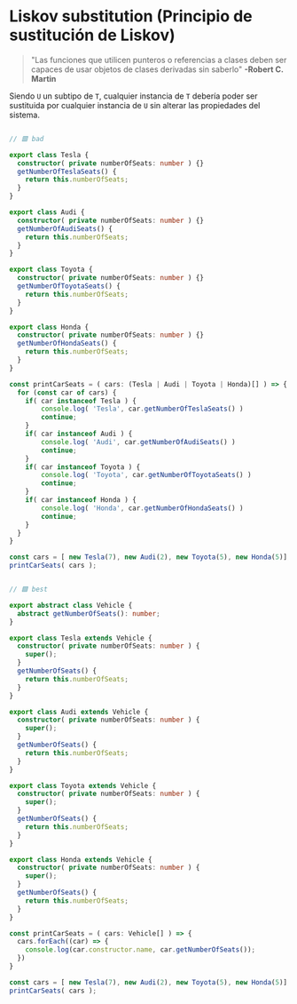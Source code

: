 # Liskov substitution (Principio de sustitución de Liskov)

> "Las funciones que utilicen punteros o referencias a clases deben ser capaces de usar objetos de clases derivadas sin saberlo" **-Robert C. Martin**

Siendo `U` un subtipo de `T`, cualquier instancia de `T` debería poder ser sustituida por cualquier instancia de `U` sin alterar las propiedades del sistema.

```typescript

// 🟥 bad

export class Tesla {
  constructor( private numberOfSeats: number ) {}
  getNumberOfTeslaSeats() {
    return this.numberOfSeats;
  }
}

export class Audi {
  constructor( private numberOfSeats: number ) {}
  getNumberOfAudiSeats() {
    return this.numberOfSeats;
  }
}

export class Toyota {
  constructor( private numberOfSeats: number ) {}
  getNumberOfToyotaSeats() {
    return this.numberOfSeats;
  }
}

export class Honda {
  constructor( private numberOfSeats: number ) {}
  getNumberOfHondaSeats() {
    return this.numberOfSeats;
  }
}

const printCarSeats = ( cars: (Tesla | Audi | Toyota | Honda)[] ) => { 
  for (const car of cars) {      
    if( car instanceof Tesla ) {
        console.log( 'Tesla', car.getNumberOfTeslaSeats() )
        continue;
    }
    if( car instanceof Audi ) {
        console.log( 'Audi', car.getNumberOfAudiSeats() )
        continue;
    }
    if( car instanceof Toyota ) {
        console.log( 'Toyota', car.getNumberOfToyotaSeats() )
        continue;
    }
    if( car instanceof Honda ) {
        console.log( 'Honda', car.getNumberOfHondaSeats() )
        continue;
    }         
  }
}

const cars = [ new Tesla(7), new Audi(2), new Toyota(5), new Honda(5)];
printCarSeats( cars );
```

```typescript

// 🟩 best

export abstract class Vehicle {
  abstract getNumberOfSeats(): number;
}

export class Tesla extends Vehicle {
  constructor( private numberOfSeats: number ) {
    super();
  }
  getNumberOfSeats() {
    return this.numberOfSeats;
  }
}

export class Audi extends Vehicle {
  constructor( private numberOfSeats: number ) {
    super();
  }
  getNumberOfSeats() {
    return this.numberOfSeats;
  }
}

export class Toyota extends Vehicle {
  constructor( private numberOfSeats: number ) {
    super();
  }
  getNumberOfSeats() {
    return this.numberOfSeats;
  }
}

export class Honda extends Vehicle {
  constructor( private numberOfSeats: number ) {
    super();
  }
  getNumberOfSeats() {
    return this.numberOfSeats;
  }
}

const printCarSeats = ( cars: Vehicle[] ) => { 
  cars.forEach((car) => {
    console.log(car.constructor.name, car.getNumberOfSeats());
  })
}

const cars = [ new Tesla(7), new Audi(2), new Toyota(5), new Honda(5)];
printCarSeats( cars );
```